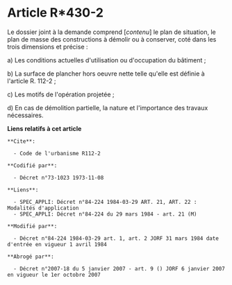 # Article R*430-2

Le dossier joint à la demande comprend [*contenu*] le plan de situation, le plan de masse des constructions à démolir ou à
conserver, coté dans les trois dimensions et précise :

a) Les conditions actuelles d'utilisation ou d'occupation du bâtiment ;

b) La surface de plancher hors oeuvre nette telle qu'elle est définie à l'article R. 112-2 ;

c) Les motifs de l'opération projetée ;

d) En cas de démolition partielle, la nature et l'importance des travaux nécessaires.

**Liens relatifs à cet article**

	**Cite**:

	  - Code de l'urbanisme R112-2

	**Codifié par**:

	  - Décret n°73-1023 1973-11-08

	**Liens**:

	  - SPEC_APPLI: Décret n°84-224 1984-03-29 ART. 21, ART. 22 : Modalités d'application
	  - SPEC_APPLI: Décret n°84-224 du 29 mars 1984 - art. 21 (M)

	**Modifié par**:

	  - Décret n°84-224 1984-03-29 art. 1, art. 2 JORF 31 mars 1984 date d'entrée en vigueur 1 avril 1984

	**Abrogé par**:

	  - Décret n°2007-18 du 5 janvier 2007 - art. 9 () JORF 6 janvier 2007 en vigueur le 1er octobre 2007
